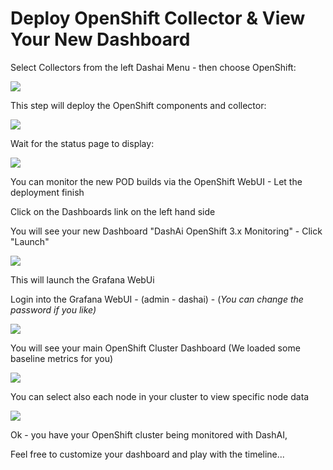 # Deploy OpenShift Collector & View Your New Dashboard

Select Collectors from the left Dashai Menu - then choose OpenShift:

![](https://www.notion.so/file/https%3A%2F%2Fs3-us-west-2.amazonaws.com%2Fsecure.notion-static.com%2F2493ac92-cb7f-4edc-b97a-3866f6ba9e90%2FScreenshot2018-04-2817.30.07.png)

This step will deploy the OpenShift components and collector:

![](https://static.notion-static.com/5f2c6166-c25a-4c3a-8e59-d75af4cdd005/Screenshot_2018-03-18_15.05.42.png)

Wait for the status page to display:

![](https://static.notion-static.com/aa19de94-f804-484e-8c81-85af42d58712/Screenshot_2018-03-18_15.06.18.png)

You can monitor the new POD builds via the OpenShift WebUI - Let the deployment finish

Click on the Dashboards link on the left hand side

You will see your new Dashboard "DashAi OpenShift 3.x Monitoring" - Click "Launch"

![](https://static.notion-static.com/c6ef71bf-81f7-4061-a578-fb56557cefdc/Screenshot_2018-03-18_17.20.49.png)

This will launch the Grafana WebUi

Login into the Grafana WebUI - (admin - dashai) - (*You can change the password if you like)*

![](https://static.notion-static.com/2dc33603-019e-49f7-8950-2a8a72fc712b/Screenshot_2018-03-18_17.21.26.png)

You will see your main OpenShift Cluster Dashboard (We loaded some baseline metrics for you)

![](https://static.notion-static.com/856e4f77-ccef-442b-8b83-31bca8248a0b/Screenshot_2018-03-18_17.21.48.png)

You can select also each node in your cluster to view specific node data

![](https://static.notion-static.com/c989ab8d-e658-4d72-9f85-d3f5d8378256/Screenshot_2018-03-18_17.22.25.png)

Ok - you have your OpenShift cluster being monitored with DashAI,

Feel free to customize your dashboard and play with the timeline...
